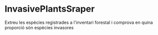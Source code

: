 # InvasivePlantsSraper

Extreu les espècies registrades a l'inventari forestal i comprova en quina proporció són espècies invasores
